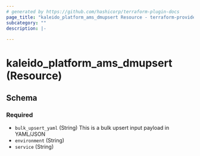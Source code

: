 ```yaml
---
# generated by https://github.com/hashicorp/terraform-plugin-docs
page_title: "kaleido_platform_ams_dmupsert Resource - terraform-provider-kaleido"
subcategory: ""
description: |-
  
---
```


# kaleido_platform_ams_dmupsert (Resource)





<!-- schema generated by tfplugindocs -->
## Schema

### Required

- `bulk_upsert_yaml` (String) This is a bulk upsert input payload in YAML/JSON
- `environment` (String)
- `service` (String)
